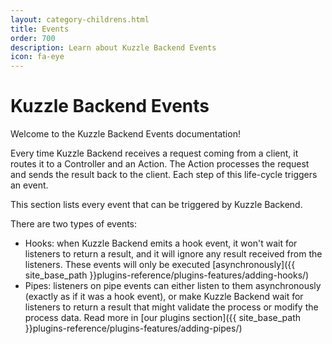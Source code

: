 ```yaml
---
layout: category-childrens.html
title: Events
order: 700
description: Learn about Kuzzle Backend Events
icon: fa-eye
---
```


# Kuzzle Backend Events

Welcome to the Kuzzle Backend Events documentation!

Every time Kuzzle Backend receives a request coming from a client, it routes it to a Controller and an Action. The Action processes the request and sends the result back to the client. Each step of this life-cycle triggers an event. 

This section lists every event that can be triggered by Kuzzle Backend.

There are two types of events:

* Hooks: when Kuzzle Backend emits a hook event, it won't wait for listeners to return a result, and it will ignore any result received from the listeners. These events will only be executed [asynchronously]({{ site_base_path }}plugins-reference/plugins-features/adding-hooks/)
* Pipes: listeners on pipe events can either listen to them asynchronously (exactly as if it was a hook event), or make Kuzzle Backend wait for listeners to return a result that might validate the process or modify the process data. Read more in [our plugins section]({{ site_base_path }}plugins-reference/plugins-features/adding-pipes/)
